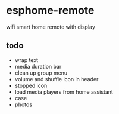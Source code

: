 # esphome-remote
wifi smart home remote with display

## todo
- wrap text
- media duration bar
- clean up group menu
- volume and shuffle icon in header
- stopped icon
- load media players from home assistant
- case
- photos
